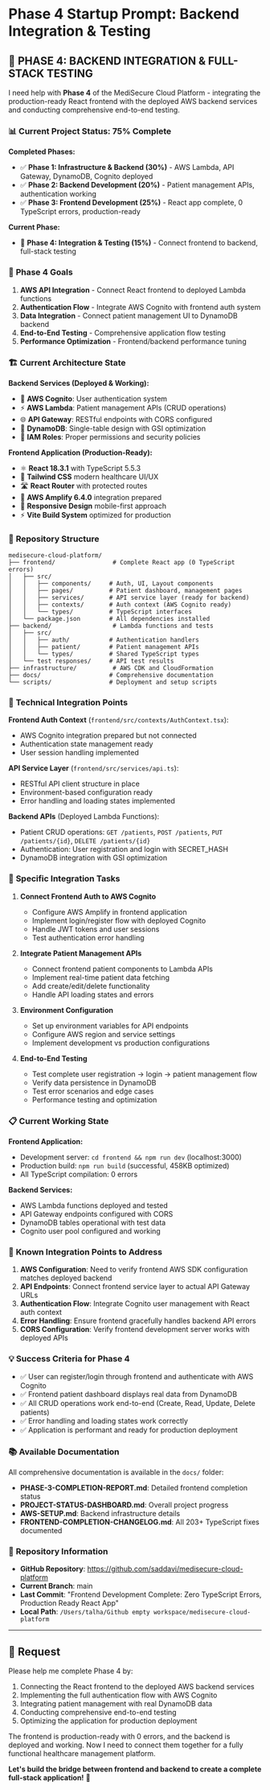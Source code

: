 # Phase 4 Startup Prompt: Backend Integration & Testing

## 🚀 PHASE 4: BACKEND INTEGRATION & FULL-STACK TESTING

I need help with **Phase 4** of the MediSecure Cloud Platform - integrating the production-ready React frontend with the deployed AWS backend services and conducting comprehensive end-to-end testing.

### 📊 **Current Project Status: 75% Complete**

**Completed Phases:**

- ✅ **Phase 1: Infrastructure & Backend (30%)** - AWS Lambda, API Gateway, DynamoDB, Cognito deployed
- ✅ **Phase 2: Backend Development (20%)** - Patient management APIs, authentication working
- ✅ **Phase 3: Frontend Development (25%)** - React app complete, 0 TypeScript errors, production-ready

**Current Phase:**

- 🚧 **Phase 4: Integration & Testing (15%)** - Connect frontend to backend, full-stack testing

### 🎯 **Phase 4 Goals**

1. **AWS API Integration** - Connect React frontend to deployed Lambda functions
2. **Authentication Flow** - Integrate AWS Cognito with frontend auth system
3. **Data Integration** - Connect patient management UI to DynamoDB backend
4. **End-to-End Testing** - Comprehensive application flow testing
5. **Performance Optimization** - Frontend/backend performance tuning

### 🏗️ **Current Architecture State**

**Backend Services (Deployed & Working):**

- 🔐 **AWS Cognito**: User authentication system
- ⚡ **AWS Lambda**: Patient management APIs (CRUD operations)
- 🌐 **API Gateway**: RESTful endpoints with CORS configured
- 💾 **DynamoDB**: Single-table design with GSI optimization
- 🔑 **IAM Roles**: Proper permissions and security policies

**Frontend Application (Production-Ready):**

- ⚛️ **React 18.3.1** with TypeScript 5.5.3
- 🎨 **Tailwind CSS** modern healthcare UI/UX
- 🛣️ **React Router** with protected routes
- 🔗 **AWS Amplify 6.4.0** integration prepared
- 📱 **Responsive Design** mobile-first approach
- ⚡ **Vite Build System** optimized for production

### 📂 **Repository Structure**

```
medisecure-cloud-platform/
├── frontend/                # Complete React app (0 TypeScript errors)
│   ├── src/
│   │   ├── components/     # Auth, UI, Layout components
│   │   ├── pages/          # Patient dashboard, management pages
│   │   ├── services/       # API service layer (ready for backend)
│   │   ├── contexts/       # Auth context (AWS Cognito ready)
│   │   └── types/          # TypeScript interfaces
│   └── package.json        # All dependencies installed
├── backend/                 # Lambda functions and tests
│   ├── src/
│   │   ├── auth/           # Authentication handlers
│   │   ├── patient/        # Patient management APIs
│   │   └── types/          # Shared TypeScript types
│   └── test responses/     # API test results
├── infrastructure/          # AWS CDK and CloudFormation
├── docs/                   # Comprehensive documentation
└── scripts/                # Deployment and setup scripts
```

### 🔧 **Technical Integration Points**

**Frontend Auth Context** (`frontend/src/contexts/AuthContext.tsx`):

- AWS Cognito integration prepared but not connected
- Authentication state management ready
- User session handling implemented

**API Service Layer** (`frontend/src/services/api.ts`):

- RESTful API client structure in place
- Environment-based configuration ready
- Error handling and loading states implemented

**Backend APIs** (Deployed Lambda Functions):

- Patient CRUD operations: `GET /patients`, `POST /patients`, `PUT /patients/{id}`, `DELETE /patients/{id}`
- Authentication: User registration and login with SECRET_HASH
- DynamoDB integration with GSI optimization

### 🎯 **Specific Integration Tasks**

1. **Connect Frontend Auth to AWS Cognito**

   - Configure AWS Amplify in frontend application
   - Implement login/register flow with deployed Cognito
   - Handle JWT tokens and user sessions
   - Test authentication error handling

2. **Integrate Patient Management APIs**

   - Connect frontend patient components to Lambda APIs
   - Implement real-time patient data fetching
   - Add create/edit/delete functionality
   - Handle API loading states and errors

3. **Environment Configuration**

   - Set up environment variables for API endpoints
   - Configure AWS region and service settings
   - Implement development vs production configurations

4. **End-to-End Testing**
   - Test complete user registration → login → patient management flow
   - Verify data persistence in DynamoDB
   - Test error scenarios and edge cases
   - Performance testing and optimization

### 📋 **Current Working State**

**Frontend Application:**

- Development server: `cd frontend && npm run dev` (localhost:3000)
- Production build: `npm run build` (successful, 458KB optimized)
- All TypeScript compilation: 0 errors

**Backend Services:**

- AWS Lambda functions deployed and tested
- API Gateway endpoints configured with CORS
- DynamoDB tables operational with test data
- Cognito user pool configured and working

### 🚨 **Known Integration Points to Address**

1. **AWS Configuration**: Need to verify frontend AWS SDK configuration matches deployed backend
2. **API Endpoints**: Connect frontend service layer to actual API Gateway URLs
3. **Authentication Flow**: Integrate Cognito user management with React auth context
4. **Error Handling**: Ensure frontend gracefully handles backend API errors
5. **CORS Configuration**: Verify frontend development server works with deployed APIs

### 💡 **Success Criteria for Phase 4**

- ✅ User can register/login through frontend and authenticate with AWS Cognito
- ✅ Frontend patient dashboard displays real data from DynamoDB
- ✅ All CRUD operations work end-to-end (Create, Read, Update, Delete patients)
- ✅ Error handling and loading states work correctly
- ✅ Application is performant and ready for production deployment

### 📚 **Available Documentation**

All comprehensive documentation is available in the `docs/` folder:

- **PHASE-3-COMPLETION-REPORT.md**: Detailed frontend completion status
- **PROJECT-STATUS-DASHBOARD.md**: Overall project progress
- **AWS-SETUP.md**: Backend infrastructure details
- **FRONTEND-COMPLETION-CHANGELOG.md**: All 203+ TypeScript fixes documented

### 🔑 **Repository Information**

- **GitHub Repository**: https://github.com/saddavi/medisecure-cloud-platform
- **Current Branch**: main
- **Last Commit**: "Frontend Development Complete: Zero TypeScript Errors, Production Ready React App"
- **Local Path**: `/Users/talha/Github empty workspace/medisecure-cloud-platform`

---

## 🚀 **Request**

Please help me complete Phase 4 by:

1. Connecting the React frontend to the deployed AWS backend services
2. Implementing the full authentication flow with AWS Cognito
3. Integrating patient management with real DynamoDB data
4. Conducting comprehensive end-to-end testing
5. Optimizing the application for production deployment

The frontend is production-ready with 0 errors, and the backend is deployed and working. Now I need to connect them together for a fully functional healthcare management platform.

**Let's build the bridge between frontend and backend to create a complete full-stack application!** 🎊
